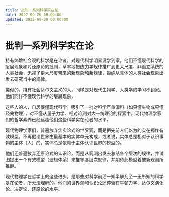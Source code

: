 ```yaml
---
title: 批判一系列科学实在论
date: 2022-09-20 00:00:00
updated: 2022-09-20 00:00:00
---
```


# 批判一系列科学实在论

持有熵增社会观的科学是在论者，对现代科学明显没学到家。他们不懂现代科学的层展现象和对还原论的批判，草率地把热力学规律推广到更大尺度、非孤立系统的人类社会，无视了更大尺度带来的新现象和新规律，拒绝从具体的人类社会现象出发去研究当中的规律。

类似的，持有社会达尔文主义的人，同样是对现代生物学、人类学的学习不到家。他们同样不懂现代科学的层展现象，

这些人的人，自居很懂现代科学，吸引了一批对科学严重偏科（如只懂生物或只懂经典物理），对不懂从量子力学、相对论到对大一统理论的探索中，现代物理学家们的哲学素养已经远超他们这些科学实在论者的水平。

现代物理学家们，普遍放弃实实论式的世界观，而是把先前人们以为的实在视作有效模型，不再假设世界由最基本的实体单元构成，或者说，实体总是相对于认识事物的主体（人）的，实体总是依赖于主体认识世界的模型的。

他们还普遍放弃还原论式的认识论，而是从观测出发去总结各个层次的规律，并试图提出一个有效模型（逻辑体系）来推导各层次规律，并期待此模型着被新观测所推翻。

现代物理学在哲学上的这些进步，是那些对科学前沿一知半解乃至一无所知的科学是在论者，所无法理解的。他们的世界观和认识论还停留在牛顿力学、达尔文演化论、决定论、还原论的水平。

